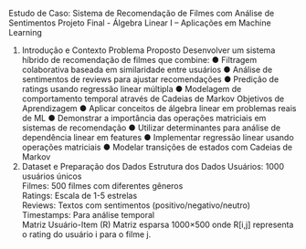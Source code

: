 Estudo de Caso: Sistema de Recomendação de Filmes com Análise de 
Sentimentos 
Projeto Final - Álgebra Linear I – Aplicações em Machine Learning 
1. Introdução e Contexto 
Problema Proposto 
Desenvolver um sistema híbrido de recomendação de filmes que combine: 
● Filtragem colaborativa baseada em similaridade entre usuários 
● Análise de sentimentos de reviews para ajustar recomendações 
● Predição de ratings usando regressão linear múltipla 
● Modelagem de comportamento temporal através de Cadeias de Markov 
Objetivos de Aprendizagem 
● Aplicar conceitos de álgebra linear em problemas reais de ML 
● Demonstrar a importância das operações matriciais em sistemas de recomendação 
● Utilizar determinantes para análise de dependência linear em features 
● Implementar regressão linear usando operações matriciais 
● Modelar transições de estados com Cadeias de Markov
2. Dataset e Preparação dos Dados 
Estrutura dos Dados 
Usuários: 1000 usuários únicos  
Filmes: 500 filmes com diferentes gêneros  
Ratings: Escala de 1-5 estrelas  
Reviews: Textos com sentimentos (positivo/negativo/neutro)  
Timestamps: Para análise temporal  
Matriz Usuário-Item (R) 
Matriz esparsa 1000×500 onde R[i,j] representa o rating do usuário i para o filme j.
